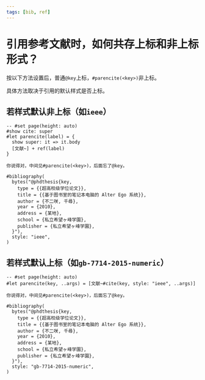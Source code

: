```yaml
---
tags: [bib, ref]
---
```


# 引用参考文献时，如何共存上标和非上标形式？

按以下方法设置后，普通`@key`上标，`#parencite(<key>)`非上标。

具体方法取决于引用的默认样式是否上标。

## 若样式默认非上标（如`ieee`）

```typst
-- #set page(height: auto)
#show cite: super
#let parencite(label) = {
  show super: it => it.body
  [文献~] + ref(label)
}

你说得对，中间见#parencite(<key>)，后面忘了@key。

#bibliography(
  bytes("@phdthesis{key,
    type = {{超高校级学位论文}},
    title = {{基于图书室的笔记本电脑的 Alter Ego 系统}},
    author = {不二咲, 千尋},
    year = {2010},
    address = {某地},
    school = {私立希望ヶ峰学園},
    publisher = {私立希望ヶ峰学園},
  }"),
  style: "ieee",
)
```

## 若样式默认上标（如`gb-7714-2015-numeric`）

```typst
-- #set page(height: auto)
#let parencite(key, ..args) = [文献~#cite(key, style: "ieee", ..args)]

你说得对，中间见#parencite(<key>)，后面忘了@key。

#bibliography(
  bytes("@phdthesis{key,
    type = {{超高校级学位论文}},
    title = {{基于图书室的笔记本电脑的 Alter Ego 系统}},
    author = {不二咲, 千尋},
    year = {2010},
    address = {某地},
    school = {私立希望ヶ峰学園},
    publisher = {私立希望ヶ峰学園},
  }"),
  style: "gb-7714-2015-numeric",
)
```
